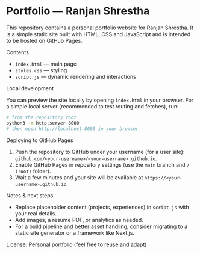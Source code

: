 # Portfolio — Ranjan Shrestha

This repository contains a personal portfolio website for Ranjan Shrestha. It is a simple static site built with HTML, CSS and JavaScript and is intended to be hosted on GitHub Pages.

Contents
- `index.html` — main page
- `styles.css` — styling
- `script.js` — dynamic rendering and interactions

Local development

You can preview the site locally by opening `index.html` in your browser. For a simple local server (recommended to test routing and fetches), run:

```bash
# from the repository root
python3 -m http.server 8000
# then open http://localhost:8000 in your browser
```

Deploying to GitHub Pages

1. Push the repository to GitHub under your username (for a user site): `github.com/<your-username>/<your-username>.github.io`.
2. Enable GitHub Pages in repository settings (use the `main` branch and `/ (root)` folder).
3. Wait a few minutes and your site will be available at `https://<your-username>.github.io`.

Notes & next steps
- Replace placeholder content (projects, experiences) in `script.js` with your real details.
- Add images, a resume PDF, or analytics as needed.
- For a build pipeline and better asset handling, consider migrating to a static site generator or a framework like Next.js.

License: Personal portfolio (feel free to reuse and adapt)